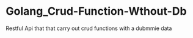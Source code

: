 # Golang_Crud-Function-Wthout-Db

Restful Api that that carry out crud functions with a dubmmie data
